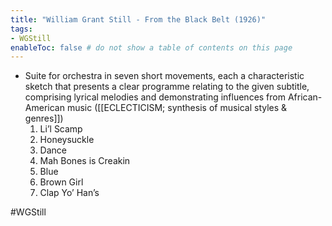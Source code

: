 ```yaml
---
title: "William Grant Still - From the Black Belt (1926)"
tags:
- WGStill   
enableToc: false # do not show a table of contents on this page
---
```


- Suite for orchestra in seven short movements, each a characteristic sketch that presents a clear programme relating to the given subtitle, comprising lyrical melodies and demonstrating influences from African-American music ([[ECLECTICISM; synthesis of musical styles & genres]])
	1) Li’l Scamp
	2) Honeysuckle
	3) Dance
	4) Mah Bones is Creakin
	5) Blue
	6) Brown Girl
	7) Clap Yo’ Han’s

#WGStill